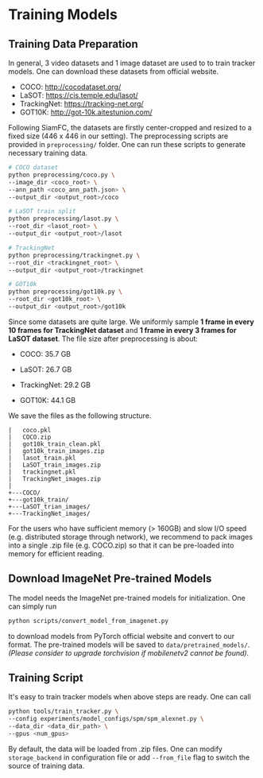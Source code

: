 # Training Models

## Training Data Preparation

In general, 3 video datasets and 1 image dataset are used to to train tracker models. One can download these datasets from official website.

* COCO: http://cocodataset.org/
* LaSOT: https://cis.temple.edu/lasot/
* TrackingNet: https://tracking-net.org/
* GOT10K: http://got-10k.aitestunion.com/

Following SiamFC, the datasets are firstly center-cropped and resized to a fixed size (446 x 446 in our setting). The preprocessing scripts are provided in `preprocessing/` folder. One can run these scripts to generate necessary training data.

```bash
# COCO dataset
python preprocessing/coco.py \
--image_dir <coco_root> \
--ann_path <coco_ann_path.json> \
--output_dir <output_root>/coco

# LaSOT train split
python preprocessing/lasot.py \
--root_dir <lasot_root> \
--output_dir <output_root>/lasot

# TrackingNet
python preprocessing/trackingnet.py \
--root_dir <trackingnet_root> \
--output_dir <output_root>/trackingnet

# GOT10k
python preprocessing/got10k.py \
--root_dir <got10k_root> \
--output_dir <output_root>/got10k
```

Since some datasets are quite large. We uniformly sample **1 frame in every 10 frames for TrackingNet dataset** and **1 frame in every 3 frames for LaSOT dataset**. The file size after preprocessing is about:

* COCO: 35.7 GB
* LaSOT: 26.7 GB

* TrackingNet: 29.2 GB
* GOT10K: 44.1 GB

We save the files as the following structure.

```
|   coco.pkl
|   COCO.zip
|   got10k_train_clean.pkl
|   got10k_train_images.zip
|   lasot_train.pkl
|   LaSOT_train_images.zip
|   trackingnet.pkl
|   TrackingNet_images.zip
|
+---COCO/
+---got10k_train/
+---LaSOT_trian_images/
+---TrackingNet_images/
```

For the users who have sufficient memory (> 160GB) and slow I/O speed (e.g. distributed storage through network), we recommend to pack images into a single .zip file (e.g. COCO.zip) so that it can be pre-loaded into memory for efficient reading.

 

## Download ImageNet Pre-trained Models

The model needs the ImageNet pre-trained models for initialization. One can simply run

```bash
python scripts/convert_model_from_imagenet.py
```

to download models from PyTorch official website and convert to our format. The pre-trained models will be saved to `data/pretrained_models/`. *(Please consider to upgrade torchvision if mobilenetv2 cannot be found).*



## Training Script

It's easy to train tracker models when above steps are ready. One can call

```bash
python tools/train_tracker.py \
--config experiments/model_configs/spm/spm_alexnet.py \
--data_dir <data_dir_path> \
--gpus <num_gpus> 
```

By default, the data will be loaded from .zip files. One can modify `storage_backend` in configuration file or add `--from_file` flag to switch the source of training data. 